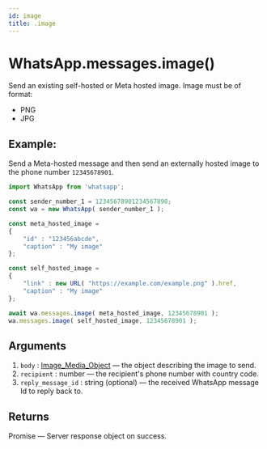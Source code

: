 ```yaml
---
id: image
title: .image
---
```


# WhatsApp.messages.image()
Send an existing self-hosted or Meta hosted image. Image must be of format:

- PNG
- JPG

## Example:
Send a Meta-hosted message and then send an externally hosted image to the phone number `12345678901`.
```js
import WhatsApp from 'whatsapp';

const sender_number_1 = 12345678901234567890;
const wa = new WhatsApp( sender_number_1 );

const meta_hosted_image =
{
    "id" : "123456abcde",
    "caption" : "My image"
};

const self_hosted_image =
{
    "link" : new URL( "https://example.com/example.png" ).href,
    "caption" : "My image"
};

await wa.messages.image( meta_hosted_image, 12345678901 );
wa.messages.image( self_hosted_image, 12345678901 );
```

## Arguments
1. `body` : [Image_Media_Object](../types/image_media_object) — the object describing the image to send.
2. `recipient` : number — the recipient's phone number with country code.
3. `reply_message_id` : string (optional) — the received WhatsApp message Id to reply back to.

## Returns
Promise — Server response object on success.

